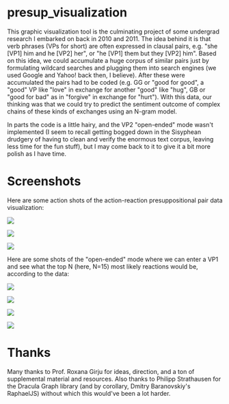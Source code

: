 # presup_visualization
This graphic visualization tool is the culminating project of some undergrad research I embarked on back in 2010 and 2011. The idea behind it is that verb phrases (VPs for short) are often expressed in clausal pairs, e.g. "she [VP1] him and he [VP2] her", or "he [VP1] them but they [VP2] him". Based on this idea, we could accumulate a huge corpus of similar pairs just by formulating wildcard searches and plugging them into search engines (we used Google and Yahoo! back then, I believe). After these were accumulated the pairs had to be coded (e.g. GG or "good for good", a "good" VP like "love" in exchange for another "good" like "hug", GB or "good for bad" as in "forgive" in exchange for "hurt"). With this data, our thinking was that we could try to predict the sentiment outcome of complex chains of these kinds of exchanges using an N-gram model.

In parts the code is a little hairy, and the VP2 "open-ended" mode wasn't implemented (I seem to recall getting bogged down in the Sisyphean drudgery of having to clean and verify the enormous text corpus, leaving less time for the fun stuff), but I may come back to it to give it a bit more polish as I have time.

# Screenshots
Here are some action shots of the action-reaction presuppositional pair data visualization:

![](https://github.com/hotcap/presup_visualization/blob/master/screenshots/1.png)

![](https://github.com/hotcap/presup_visualization/blob/master/screenshots/2.png)

![](https://github.com/hotcap/presup_visualization/blob/master/screenshots/3.png)

Here are some shots of the "open-ended" mode where we can enter a VP1 and see what the top N (here, N=15) most likely reactions would be, according to the data:

![](https://github.com/hotcap/presup_visualization/blob/master/screenshots/4.png)

![](https://github.com/hotcap/presup_visualization/blob/master/screenshots/5.png)

![](https://github.com/hotcap/presup_visualization/blob/master/screenshots/6.png)

![](https://github.com/hotcap/presup_visualization/blob/master/screenshots/7.png)

# Thanks
Many thanks to Prof. Roxana Girju for ideas, direction, and a ton of supplemental material and resources. Also thanks to Philipp Strathausen for the Dracula Graph library (and by corollary, Dmitry Baranovskiy's RaphaelJS) without which this would've been a lot harder.
